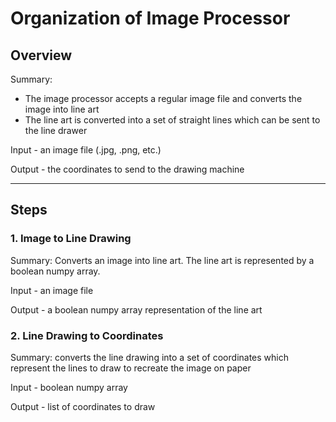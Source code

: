 # Organization of Image Processor

## Overview

Summary: 
- The image processor accepts a regular image file and converts the image into line art
- The line art is converted into a set of straight lines which can be sent to the line drawer

Input - an image file (.jpg, .png, etc.)

Output - the coordinates to send to the drawing machine

___

## Steps
### 1. Image to Line Drawing

Summary: Converts an image into line art. The line art is represented by a boolean numpy array.

Input - an image file

Output - a boolean numpy array representation of the line art

### 2. Line Drawing to Coordinates

Summary: converts the line drawing into a set of coordinates which represent the lines to draw to recreate the image on paper

Input - boolean numpy array

Output - list of coordinates to draw
